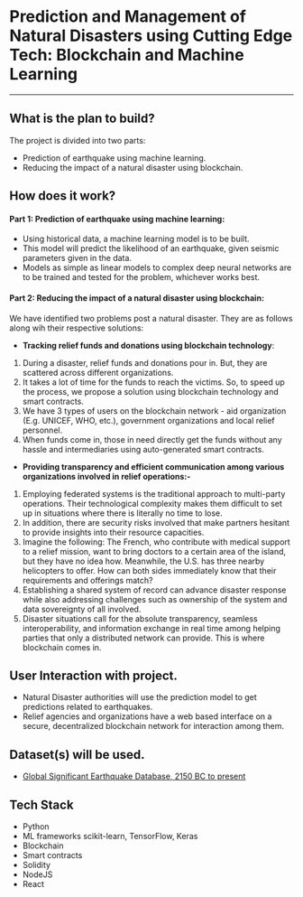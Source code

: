 # Prediction and Management of Natural Disasters using Cutting Edge Tech: Blockchain and Machine Learning
<hr>

## What is the plan to build?  
The project is divided into two parts:
- Prediction of earthquake using machine learning.
- Reducing the impact of a natural disaster using blockchain.
## How does it work?
#### Part 1: Prediction of earthquake using machine learning:  
- Using historical data, a machine learning model is to be built.
- This model will predict the likelihood of an earthquake, given seismic parameters given in the data.
- Models as simple as linear models to complex deep neural networks are to be trained and tested for the problem, whichever works best.
#### Part 2: Reducing the impact of a natural disaster using blockchain:
We have identified two problems post a natural disaster. They are as follows along wih their respective solutions:
- <b>Tracking relief funds and donations using blockchain technology</b>:  
1. During a disaster, relief funds and donations pour in. But, they are scattered across different organizations. 
2. It takes a lot of time for the funds to reach the victims. So, to speed up the process, we propose a solution using blockchain technology and smart contracts.
3. We have 3 types of users on the blockchain network - aid organization (E.g. UNICEF, WHO, etc.), government organizations and local relief personnel.
4. When funds come in, those in need directly get the funds without any hassle and intermediaries using auto-generated smart contracts.  
- <b>Providing transparency and efficient communication among various organizations involved in relief operations:-</b>
1. Employing federated systems is the traditional approach to multi-party operations. Their technological complexity makes them difficult to set up in situations where there is literally no time to lose.
2. In addition, there are security risks involved that make partners hesitant to provide insights into their resource capacities.
3. Imagine the following: The French, who contribute with medical support to a relief mission, want to bring doctors to a certain area of the island, but they have no idea how. Meanwhile, the U.S. has three nearby helicopters to offer. How can both sides immediately know that their requirements and offerings match?
4. Establishing a shared system of record can advance disaster response while also addressing challenges such as ownership of the system and data sovereignty of all involved.
3. Disaster situations call for the absolute transparency, seamless interoperability, and information exchange in real time among helping parties that only a distributed network can provide. This is where blockchain comes in.

## User Interaction with project.
- Natural Disaster authorities will use the prediction model to get predictions related to earthquakes.
- Relief agencies and organizations have a web based interface on a secure, decentralized blockchain network for interaction among them.
## Dataset(s) will be used.
- <a href="https://catalog.data.gov/dataset/global-significant-earthquake-database-2150-bc-to-present">Global Significant Earthquake Database, 2150 BC to present</a>
## Tech Stack
- Python
- ML frameworks scikit-learn, TensorFlow, Keras
- Blockchain
- Smart contracts
- Solidity
- NodeJS
- React
